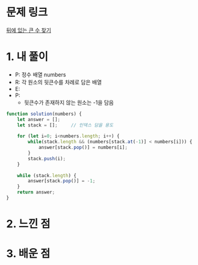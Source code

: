 # 문제 링크

[뒤에 있는 큰 수 찾기]()

# 1. 내 풀이

- P: 정수 배열 numbers
- R: 각 원소의 뒷큰수를 차례로 담은 배열
- E:
- P:
  - 뒷큰수가 존재하지 않는 원소는 -1을 담음

```js
function solution(numbers) {
    let answer = [];
    let stack = [];     // 인덱스 담을 용도
    
    for (let i=0; i<numbers.length; i++) {
        while(stack.length && (numbers[stack.at(-1)] < numbers[i])) {
            answer[stack.pop()] = numbers[i];
        }
        stack.push(i);
    }
    
    while (stack.length) {
        answer[stack.pop()] = -1;
    }
    return answer;
}
```

# 2. 느낀 점


# 3. 배운 점

